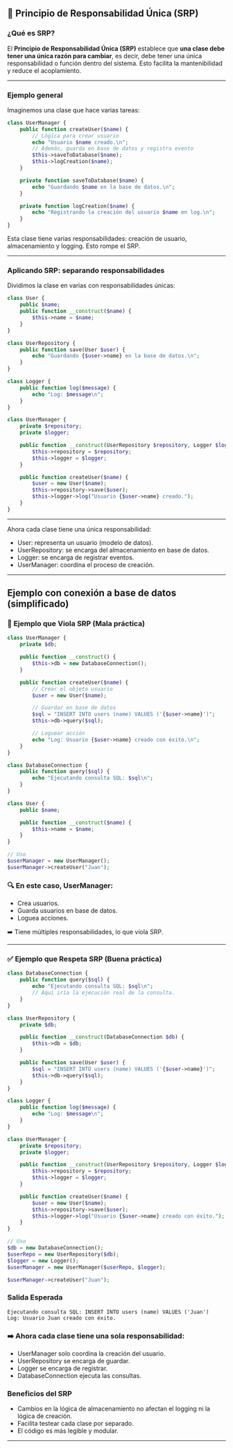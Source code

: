 ## 📌 Principio de Responsabilidad Única (SRP)

### ¿Qué es SRP?

El **Principio de Responsabilidad Única (SRP)** establece que **una clase debe tener una única razón para cambiar**, es decir, debe tener una única responsabilidad o función dentro del sistema. Esto facilita la mantenibilidad y reduce el acoplamiento.

---

### Ejemplo general

Imaginemos una clase que hace varias tareas:
```php
class UserManager {
    public function createUser($name) {
        // Lógica para crear usuario
        echo "Usuario $name creado.\n";
        // Además, guarda en base de datos y registra evento
        $this->saveToDatabase($name);
        $this->logCreation($name);
    }

    private function saveToDatabase($name) {
        echo "Guardando $name en la base de datos.\n";
    }

    private function logCreation($name) {
        echo "Registrando la creación del usuario $name en log.\n";
    }
}
```
Esta clase tiene varias responsabilidades: creación de usuario, almacenamiento y logging. Esto rompe el SRP.

---

### Aplicando SRP: separando responsabilidades

Dividimos la clase en varias con responsabilidades únicas:

```php
class User {
    public $name;
    public function __construct($name) {
        $this->name = $name;
    }
}

class UserRepository {
    public function save(User $user) {
        echo "Guardando {$user->name} en la base de datos.\n";
    }
}

class Logger {
    public function log($message) {
        echo "Log: $message\n";
    }
}

class UserManager {
    private $repository;
    private $logger;

    public function __construct(UserRepository $repository, Logger $logger) {
        $this->repository = $repository;
        $this->logger = $logger;
    }

    public function createUser($name) {
        $user = new User($name);
        $this->repository->save($user);
        $this->logger->log("Usuario {$user->name} creado.");
    }
}
```
---
Ahora cada clase tiene una única responsabilidad:

- User: representa un usuario (modelo de datos).
- UserRepository: se encarga del almacenamiento en base de datos.
- Logger: se encarga de registrar eventos.
- UserManager: coordina el proceso de creación.
---
## Ejemplo con conexión a base de datos (simplificado) 

### 🧨 Ejemplo que Viola SRP (Mala práctica) 

```php
class UserManager {
    private $db;

    public function __construct() {
        $this->db = new DatabaseConnection();
    }

    public function createUser($name) {
        // Crear el objeto usuario
        $user = new User($name);

        // Guardar en base de datos
        $sql = "INSERT INTO users (name) VALUES ('{$user->name}')";
        $this->db->query($sql);

        // Loguear acción
        echo "Log: Usuario {$user->name} creado con éxito.\n";
    }
}

class DatabaseConnection {
    public function query($sql) {
        echo "Ejecutando consulta SQL: $sql\n";
    }
}

class User {
    public $name;

    public function __construct($name) {
        $this->name = $name;
    }
}

// Uso
$userManager = new UserManager();
$userManager->createUser("Juan");

```

### 🔍 En este caso, UserManager:
- Crea usuarios.
- Guarda usuarios en base de datos.
- Loguea acciones.

➡️ Tiene múltiples responsabilidades, lo que viola SRP.

---

### ✅ Ejemplo que Respeta SRP (Buena práctica)


```php
class DatabaseConnection {
    public function query($sql) {
        echo "Ejecutando consulta SQL: $sql\n";
        // Aquí iría la ejecución real de la consulta.
    }
}

class UserRepository {
    private $db;

    public function __construct(DatabaseConnection $db) {
        $this->db = $db;
    }

    public function save(User $user) {
        $sql = "INSERT INTO users (name) VALUES ('{$user->name}')";
        $this->db->query($sql);
    }
}

class Logger {
    public function log($message) {
        echo "Log: $message\n";
    }
}

class UserManager {
    private $repository;
    private $logger;

    public function __construct(UserRepository $repository, Logger $logger) {
        $this->repository = $repository;
        $this->logger = $logger;
    }

    public function createUser($name) {
        $user = new User($name);
        $this->repository->save($user);
        $this->logger->log("Usuario {$user->name} creado con éxito.");
    }
}

// Uso
$db = new DatabaseConnection();
$userRepo = new UserRepository($db);
$logger = new Logger();
$userManager = new UserManager($userRepo, $logger);

$userManager->createUser("Juan");
```
### Salida Esperada

```
Ejecutando consulta SQL: INSERT INTO users (name) VALUES ('Juan')
Log: Usuario Juan creado con éxito.
```

### ➡️ Ahora cada clase tiene una sola responsabilidad:
- UserManager solo coordina la creación del usuario.
- UserRepository se encarga de guardar.
- Logger se encarga de registrar.
- DatabaseConnection ejecuta las consultas.


### Beneficios del SRP

- Cambios en la lógica de almacenamiento no afectan el logging ni la lógica de creación.
- Facilita testear cada clase por separado.
- El código es más legible y modular.

---

